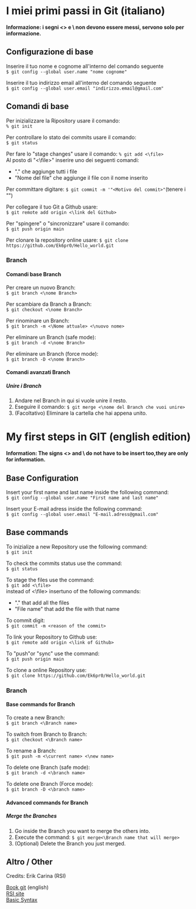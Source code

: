 # I miei primi passi in Git (italiano)

**Informazione: i segni <> e \ non devono essere messi, servono solo per informazione.**

## Configurazione di base

Inserire il tuo nome e cognome all'interno del comando seguente  
`$ git config --global user.name "nome cognome"`


Inserire il tuo indirizzo email all'interno del comando seguente  
`$ git config --global user.email "indirizzo.email@gmail.com"`

## Comandi di base

Per inizializzare la Ripository usare il comando:  
`% git init`
 
Per controllare lo stato dei commits usare il comando:  
`$ git status`

Per fare lo "stage changes" usare il comando:  `% git add <\file>`  
Al posto di "<\file>" inserire uno dei seguenti comandi:  
- "." che aggiunge tutti i file
- "Nome del file" che aggiunge il file con il nome inserito

Per committare digitare:  `$ git commit -m '"<Motivo del commit>"`(tenere i "")

Per collegare il tuo Git a Github usare:  
`$ git remote add origin <\link del Github>`

Per "spingere" o "sincronizzare" usare il comando:  
`$ git push origin main`

Per clonare la repository online usare: 
`$ git clone https://github.com/Ek6pr0/Hello_world.git` 

### Branch

#### Comandi base Branch

Per creare un nuovo Branch:  
`$ git branch <\nome Branch>`

Per scambiare da Branch a Branch:  
`$ git checkout <\nome Branch>`

Per rinominare un Branch:  
`$ git branch -m <\Nome attuale> <\nuovo nome>`

Per eliminare un Branch (safe mode):  
`$ git branch -d <\nome Branch>`

Per eliminare un Branch (force mode):  
`$ git branch -D <\nome Branch>`

#### Comandi avanzati Branch

##### Unire i Branch

1. Andare nel Branch in qui si vuole unire il resto.  
2. Eseguire il comando: `$ git merge <\nome del Branch che vuoi unire>`
3. (Facoltativo) Eliminare la cartella che hai appena unito.


# My first steps in GIT (english edition)

**Information: The signs <> and \ do not have to be insert too,they are only for information.**

## Base Configuration

Insert your first name and last name inside the following command:  
`$ git config --global user.name "First name and last name"`

Insert your E-mail adress inside the following command:  
`$ git config --global user.email "E-mail.adress@gmail.com"`

## Base commands

To inizialize a new Repository use the following command:  
`$ git init`

To check the commits status use the command:  
`$ git status`

To stage the files use the command:  
`$ git add <\file>`  
instead of <\file> insertuno of the following commands:  
- "." that add all the files
- "File name" that add the file with that name

To commit digit:  
`$ git commit -m <reason of the commit>`

To link your Repository to Github use:  
`$ git remote add origin <\link of Github>`

To "push"or "sync" use the command:  
`$ git push origin main`

To clone a online Repository use:  
`$ git clone https://github.com/Ek6pr0/Hello_world.git`

### Branch

#### Base commands for Branch

To create a new Branch:  
`$ git branch <\Branch name>`

To switch from Branch to Branch:  
`$ git checkout <\Branch name>`

To rename a Branch:  
`$ git push -m <\current name> <\new name>`

To delete one Branch (safe mode):  
`$ git branch -d <\branch name>`

To delete one Branch (Force mode):  
`$ git branch -D <\branch name>`

#### Advanced commands for Branch

##### Merge the Branches

1. Go inside the Branch you want to merge the others into.
2. Execute the command: `$ git merge<\Branch name that will merge>`
3. (Optional) Delete the Branch you just merged.


## Altro / Other

Credits: Erik Carina (RSI)

[Book git](https://git-scm.com/book/en/v2) (english)  
[RSI site](https://www.rsi.ch/)  
[Basic Syntax](https://www.markdownguide.org/basic-syntax/)
